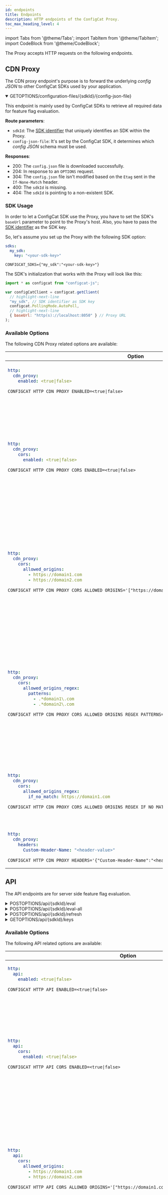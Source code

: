 ```yaml
---
id: endpoints
title: Endpoints
description: HTTP endpoints of the ConfigCat Proxy.
toc_max_heading_level: 4
---
```


import Tabs from '@theme/Tabs';
import TabItem from '@theme/TabItem';
import CodeBlock from '@theme/CodeBlock';

The Proxy accepts HTTP requests on the following endpoints.

## CDN Proxy

The CDN proxy endpoint's purpose is to forward the underlying *config JSON* to other ConfigCat SDKs used by your application.  

<details open>
  <summary><span className="endpoint"><span className="http-method green">GET</span><span className="http-method gray">OPTIONS</span>/configuration-files/&#123;sdkId&#125;/&#123;config-json-file&#125;</span></summary>

This endpoint is mainly used by ConfigCat SDKs to retrieve all required data for feature flag evaluation. 

**Route parameters**:
- `sdkId`: The [SDK identifier](/advanced/proxy/proxy-overview/#sdk-identifier--sdk-key) that uniquely identifies an SDK within the Proxy.
- `config-json-file`: It's set by the ConfigCat SDK, it determines which *config JSON* schema must be used.  

**Responses**:
<ul className="responses">
  <li className="success"><span className="status">200</span>: The <code>config.json</code> file is downloaded successfully.</li>
  <li className="success"><span className="status">204</span>: In response to an <code>OPTIONS</code> request.</li>
  <li className="success"><span className="status">304</span>: The <code>config.json</code> file isn't modified based on the <code>Etag</code> sent in the <code>If-None-Match</code> header.</li>
  <li className="error"><span className="status">400</span>: The <code>sdkId</code> is missing.</li>
  <li className="error"><span className="status">404</span>: The <code>sdkId</code> is pointing to a non-existent SDK.</li>
</ul>
</details>

### SDK Usage

In order to let a ConfigCat SDK use the Proxy, you have to set the SDK's `baseUrl` parameter to point to the Proxy's host.
Also, you have to pass the [SDK identifier](/advanced/proxy/proxy-overview/#sdk-identifier--sdk-key) as the SDK key.

So, let's assume you set up the Proxy with the following SDK option:

<Tabs groupId="yaml-env">
<TabItem value="yaml" label="YAML" default>

```yaml title="options.yml"
sdks:
  my_sdk:
    key: "<your-sdk-key>"
```

</TabItem>
<TabItem value="env-vars" label="Environment variables">

```shell
CONFIGCAT_SDKS={"my_sdk":"<your-sdk-key>"}
```

</TabItem>
</Tabs>

The SDK's initialization that works with the Proxy will look like this:

```js title="example.js"
import * as configcat from "configcat-js";

var configCatClient = configcat.getClient(
  // highlight-next-line
  "my_sdk", // SDK identifier as SDK key
  configcat.PollingMode.AutoPoll,
  // highlight-next-line
  { baseUrl: "http(s)://localhost:8050" } // Proxy URL
);
```

### Available Options

The following CDN Proxy related options are available:

<table className="proxy-arg-table">
<thead><tr><th>Option</th><th>Default</th><th>Description</th></tr></thead>
<tbody>
<tr>
<td>

<Tabs groupId="yaml-env">
<TabItem value="yaml" label="YAML" default>

```yaml
http:
  cdn_proxy:
    enabled: <true|false>
```

</TabItem>
<TabItem value="env-vars" label="Environment variable">

```shell
CONFIGCAT_HTTP_CDN_PROXY_ENABLED=<true|false>
```

</TabItem>
</Tabs>

</td>
<td><code>true</code></td>
<td>Enables or disables the CDN proxy endpoint, which can be used by ConfigCat SDKs in your applications.</td>
</tr>

<tr>
<td>

<Tabs groupId="yaml-env">
<TabItem value="yaml" label="YAML" default>

```yaml
http:
  cdn_proxy:
    cors:
      enabled: <true|false>
```

</TabItem>
<TabItem value="env-vars" label="Environment variable">

```shell
CONFIGCAT_HTTP_CDN_PROXY_CORS_ENABLED=<true|false>
```

</TabItem>
</Tabs>

</td>
<td><code>true</code></td>
<td>Enables or disables the sending of CORS headers. It can be used to restrict access to specific domains. By default, the Proxy allows each origin by setting the <code>Access-Control-Allow-Origin</code> response header to the request's origin. You can override this functionality by restricting the allowed origins with the <code>allowed_origins</code> or <code>allowed_origins_regex</code> options.</td>
</tr>

<tr>
<td>

<Tabs groupId="yaml-env">
<TabItem value="yaml" label="YAML" default>

```yaml
http:
  cdn_proxy:
    cors:
      allowed_origins: 
        - https://domain1.com
        - https://domain2.com
```

</TabItem>
<TabItem value="env-vars" label="Environment variable">

```shell
CONFIGCAT_HTTP_CDN_PROXY_CORS_ALLOWED_ORIGINS='["https://domain1.com","https://domain2.com"]'
```

</TabItem>
</Tabs>

</td>
<td>-</td>
<td>List of allowed CORS origins. When it's set, the Proxy will include only that origin in the <code>Access-Control-Allow-Origin</code> response header which matches the request's <code>Origin</code>.<br/>
When there's no matching request origin and the <code>allowed_origins_regex</code> option is not set, the Proxy will set the <code>Access-Control-Allow-Origin</code> response header to the first item in the allowed origins list.</td>
</tr>

<tr>
<td>

<Tabs groupId="yaml-env">
<TabItem value="yaml" label="YAML" default>

```yaml
http:
  cdn_proxy:
    cors:
      allowed_origins_regex:
        patterns:
          - .*domain1\.com
          - .*domain2\.com
```

</TabItem>
<TabItem value="env-vars" label="Environment variable">

```shell
CONFIGCAT_HTTP_CDN_PROXY_CORS_ALLOWED_ORIGINS_REGEX_PATTERNS='[".*domain1\\.com",".*domain2\\.com"]'
```

</TabItem>
</Tabs>

</td>
<td>-</td>
<td>List of regex patterns used to match allowed CORS origins. When it's set, the Proxy will match the the request's <code>Origin</code> with the given patterns and when there's a successful match it will set that origin in the <code>Access-Control-Allow-Origin</code> header.<br/>
When there's no matching request origin, the Proxy will set the <code>Access-Control-Allow-Origin</code> response header to the <code>if_no_match</code> field's value.</td>
</tr>

<tr>
<td>

<Tabs groupId="yaml-env">
<TabItem value="yaml" label="YAML" default>

```yaml
http:
  cdn_proxy:
    cors:
      allowed_origins_regex:
        if_no_match: https://domain1.com
```

</TabItem>
<TabItem value="env-vars" label="Environment variable">

```shell
CONFIGCAT_HTTP_CDN_PROXY_CORS_ALLOWED_ORIGINS_REGEX_IF_NO_MATCH="https://domain1.com"
```

</TabItem>
</Tabs>

</td>
<td>-</td>
<td>Required when the previous <code>patterns</code> option is set. It's value is used in the <code>Access-Control-Allow-Origin</code> header when an incoming request's <code>Origin</code> doesn't match with any previously configured regex patterns.</td>
</tr>

<tr>
<td>

<Tabs groupId="yaml-env">
<TabItem value="yaml" label="YAML" default>

```yaml
http:
  cdn_proxy:
    headers:
      Custom-Header-Name: "<header-value>"
```

</TabItem>
<TabItem value="env-vars" label="Environment variable">

```shell
CONFIGCAT_HTTP_CDN_PROXY_HEADERS='{"Custom-Header-Name":"<header-value>"}'
```

</TabItem>
</Tabs>

</td>
<td>-</td>
<td>Additional headers that must be sent back on each CDN proxy endpoint response.</td>
</tr>

</tbody>
</table>

## API

The API endpoints are for server side feature flag evaluation.

<details>
  <summary><span className="endpoint"><span className="http-method blue">POST</span><span className="http-method gray">OPTIONS</span>/api/&#123;sdkId&#125;/eval</span></summary>

This endpoint evaluates a single feature flag identified by a `key` with the given [user object](/advanced/user-object). 

**Route parameters**:
- `sdkId`: The [SDK identifier](/advanced/proxy/proxy-overview/#sdk-identifier--sdk-key) that uniquely identifies an SDK within the Proxy.  

**Request body**:
```json
{
  "key": "<feature-flag-key>",
  "user": {
    "Identifier": "<user-id>",
    "Email": "<user-email>",
    "Country": "<user-country>",
    // any other attribute
  }
}
```

**Responses**:
<ul className="responses">
<li className="success"><span className="status">200</span>: The feature flag evaluation finished successfully.<br/>
<div className="response-body">Response body:</div>

```json
{
  "value": <evaluated-value>,
  "variationId": "<variation-id>"
}
```

</li>
<li className="success"><span className="status">204</span>: In response to an <code>OPTIONS</code> request.</li>
<li className="error"><span className="status">400</span>: The <code>sdkId</code> or the <code>key</code> from the request body is missing.</li>
<li className="error"><span className="status">404</span>: The <code>sdkId</code> is pointing to a non-existent SDK.</li>
</ul>

</details>

<details>
  <summary><span className="endpoint"><span className="http-method blue">POST</span><span className="http-method gray">OPTIONS</span>/api/&#123;sdkId&#125;/eval-all</span></summary>

This endpoint evaluates all feature flags with the given [user object](/advanced/user-object). 

**Route parameters**:
- `sdkId`: The [SDK identifier](/advanced/proxy/proxy-overview/#sdk-identifier--sdk-key) that uniquely identifies an SDK within the Proxy.  

**Request body**:
```json
{
  "user": {
    "Identifier": "<user-id>",
    "Email": "<user-email>",
    "Country": "<user-country>",
    // any other attribute
  }
}
```

**Responses**:
<ul className="responses">
<li className="success"><span className="status">200</span>: The evaluation of all feature flags finished successfully.<br/>
<div className="response-body">Response body:</div>

```json
{
  "feature-flag-key-1": {
    "value": <evaluated-value>,
    "variationId": "<variation-id>"
  },
  "feature-flag-key-2": {
    "value": <evaluated-value>,
    "variationId": "<variation-id>"
  }
}
```

</li>
<li className="success"><span className="status">204</span>: In response to an <code>OPTIONS</code> request.</li>
<li className="error"><span className="status">400</span>: The <code>sdkId</code> is missing.</li>
<li className="error"><span className="status">404</span>: The <code>sdkId</code> is pointing to a non-existent SDK.</li>
</ul>

</details>

<details>
  <summary><span className="endpoint"><span className="http-method blue">POST</span><span className="http-method gray">OPTIONS</span>/api/&#123;sdkId&#125;/refresh</span></summary>

This endpoint commands the underlying SDK to download the latest available *config JSON*. 

**Route parameters**:
- `sdkId`: The [SDK identifier](/advanced/proxy/proxy-overview/#sdk-identifier--sdk-key) that uniquely identifies an SDK within the Proxy.  

**Responses**:
<ul className="responses">
<li className="success"><span className="status">200</span>: The refresh was successful.</li>
<li className="success"><span className="status">204</span>: In response to an <code>OPTIONS</code> request.</li>
<li className="error"><span className="status">400</span>: The <code>sdkId</code> is missing.</li>
<li className="error"><span className="status">404</span>: The <code>sdkId</code> is pointing to a non-existent SDK.</li>
</ul>

</details>

<details>
  <summary><span className="endpoint"><span className="http-method green">GET</span><span className="http-method gray">OPTIONS</span>/api/&#123;sdkId&#125;/keys</span></summary>

This endpoint returns all feature flag keys belonging to the given [SDK identifier](/advanced/proxy/proxy-overview/#sdk-identifier--sdk-key). 

**Route parameters**:
- `sdkId`: The [SDK identifier](/advanced/proxy/proxy-overview/#sdk-identifier--sdk-key) that uniquely identifies an SDK within the Proxy.  

**Responses**:
<ul className="responses">
<li className="success"><span className="status">200</span>: The keys are returned successfully.<br/>
<div className="response-body">Response body:</div>

```json
{
  "keys": [
    "feature-flag-key-1",
    "feature-flag-key-1"
  ]
}
```

</li>
<li className="success"><span className="status">204</span>: In response to an <code>OPTIONS</code> request.</li>
<li className="error"><span className="status">400</span>: The <code>sdkId</code> is missing.</li>
<li className="error"><span className="status">404</span>: The <code>sdkId</code> is pointing to a non-existent SDK.</li>
</ul>

</details>

### Available Options

The following API related options are available:

<table className="proxy-arg-table">
<thead><tr><th>Option</th><th>Default</th><th>Description</th></tr></thead>
<tbody>
<tr>
<td>

<Tabs groupId="yaml-env">
<TabItem value="yaml" label="YAML" default>

```yaml
http:
  api:
    enabled: <true|false>
```

</TabItem>
<TabItem value="env-vars" label="Environment variable">

```shell
CONFIGCAT_HTTP_API_ENABLED=<true|false>
```

</TabItem>
</Tabs>

</td>
<td><code>true</code></td>
<td>Enables or disables the API endpoints, which can be used for server side feature flag evaluation.</td>
</tr>

<tr>
<td>

<Tabs groupId="yaml-env">
<TabItem value="yaml" label="YAML" default>

```yaml
http:
  api:
    cors:
      enabled: <true|false>
```

</TabItem>
<TabItem value="env-vars" label="Environment variable">

```shell
CONFIGCAT_HTTP_API_CORS_ENABLED=<true|false>
```

</TabItem>
</Tabs>

</td>
<td><code>true</code></td>
<td>Enables or disables the sending of CORS headers. It can be used to restrict access to specific domains. By default, the Proxy allows each origin by setting the <code>Access-Control-Allow-Origin</code> response header to the request's origin. You can override this functionality by restricting the allowed origins with the <code>allowed_origins</code> or <code>allowed_origins_regex</code> options.</td>
</tr>

<tr>
<td>

<Tabs groupId="yaml-env">
<TabItem value="yaml" label="YAML" default>

```yaml
http:
  api:
    cors:
      allowed_origins: 
        - https://domain1.com
        - https://domain2.com
```

</TabItem>
<TabItem value="env-vars" label="Environment variable">

```shell
CONFIGCAT_HTTP_API_CORS_ALLOWED_ORIGINS='["https://domain1.com","https://domain2.com"]'
```

</TabItem>
</Tabs>

</td>
<td>-</td>
<td>List of allowed CORS origins. When it's set, the Proxy will include only that origin in the <code>Access-Control-Allow-Origin</code> response header which matches the request's <code>Origin</code>.<br/>
When there's no matching request origin and the <code>allowed_origins_regex</code> option is not set, the Proxy will set the <code>Access-Control-Allow-Origin</code> response header to the first item in the allowed origins list.</td>
</tr>

<tr>
<td>

<Tabs groupId="yaml-env">
<TabItem value="yaml" label="YAML" default>

```yaml
http:
  api:
    cors:
      allowed_origins_regex:
        patterns:
          - .*domain1\.com
          - .*domain2\.com
```

</TabItem>
<TabItem value="env-vars" label="Environment variable">

```shell
CONFIGCAT_HTTP_API_CORS_ALLOWED_ORIGINS_REGEX_PATTERNS='[".*domain1\\.com",".*domain2\\.com"]'
```

</TabItem>
</Tabs>

</td>
<td>-</td>
<td>List of regex patterns used to match allowed CORS origins. When it's set, the Proxy will match the the request's <code>Origin</code> with the given patterns and when there's a successful match it will set that origin in the <code>Access-Control-Allow-Origin</code> header.<br/>
When there's no matching request origin, the Proxy will set the <code>Access-Control-Allow-Origin</code> response header to the <code>if_no_match</code> field's value.</td>
</tr>

<tr>
<td>

<Tabs groupId="yaml-env">
<TabItem value="yaml" label="YAML" default>

```yaml
http:
  api:
    cors:
      allowed_origins_regex:
        if_no_match: https://domain1.com
```

</TabItem>
<TabItem value="env-vars" label="Environment variable">

```shell
CONFIGCAT_HTTP_API_CORS_ALLOWED_ORIGINS_REGEX_IF_NO_MATCH="https://domain1.com"
```

</TabItem>
</Tabs>

</td>
<td>-</td>
<td>Required when the previous <code>patterns</code> option is set. It's value is used in the <code>Access-Control-Allow-Origin</code> header when an incoming request's <code>Origin</code> doesn't match with any previously configured regex patterns.</td>
</tr>

<tr>
<td>

<Tabs groupId="yaml-env">
<TabItem value="yaml" label="YAML" default>

```yaml
http:
  api:
    headers:
      Custom-Header-Name: "<header-value>"
```

</TabItem>
<TabItem value="env-vars" label="Environment variable">

```shell
CONFIGCAT_HTTP_API_HEADERS='{"Custom-Header-Name":"<header-value>"}'
```

</TabItem>
</Tabs>

</td>
<td>-</td>
<td>Additional headers that must be sent back on each API endpoint response.</td>
</tr>

<tr>
<td>

<Tabs groupId="yaml-env">
<TabItem value="yaml" label="YAML" default>

```yaml
http:
  api:
    auth_headers:
      X-API-KEY: "<auth-value>"
```

</TabItem>
<TabItem value="env-vars" label="Environment variable">

```shell
CONFIGCAT_HTTP_API_AUTH_HEADERS='{"X-API-KEY":"<auth-value>"}'
```

</TabItem>
</Tabs>

</td>
<td>-</td>
<td>Additional headers that must be on each request sent to the API endpoints. If the request doesn't include the specified header, or the values are not matching, the Proxy will respond with a <code>401</code> HTTP status code.</td>
</tr>

</tbody>
</table>

## SSE

The SSE endpoint allows you to subscribe for feature flag value changes through <a target="blank" href="https://developer.mozilla.org/en-US/docs/Web/API/Server-sent_events/Using_server-sent_events">Server-Sent Events</a> connections.

<details>
  <summary><span className="endpoint"><span className="http-method green">GET</span><span className="http-method gray">OPTIONS</span>/sse/&#123;sdkId&#125;/eval/&#123;data&#125;</span></summary> 

This endpoint subscribes to a single flag's changes. Whenever the watched flag's value changes, the Proxy sends the new value to each connected client.

**Route parameters**:
- `sdkId`: The [SDK identifier](/advanced/proxy/proxy-overview/#sdk-identifier--sdk-key) that uniquely identifies an SDK within the Proxy.  
- `data`: The `base64` encoded input data for feature flag evaluation that must contain the feature flag's key and a [user object](/advanced/user-object).

**Responses**:
<ul className="responses">
<li className="success"><span className="status">200</span>: The SSE connection established successfully.</li>
<div className="response-body">Response body:</div>

```json
{
  "value": <evaluated-value>,
  "variationId": "<variation-id>"
}
```

<li className="success"><span className="status">204</span>: In response to an <code>OPTIONS</code> request.</li>
<li className="error"><span className="status">400</span>: The <code>sdkId</code>, <code>data</code>, or the <code>key</code> attribute of <code>data</code> is missing.</li>
<li className="error"><span className="status">404</span>: The <code>sdkId</code> is pointing to a non-existent SDK.</li>
</ul>

**Example**:
```js title="example.js"
const rawData = {
  key: "<feature-flag-key>",
  user: {
    Identifier: "<user-id>",
    Email: "<user-email>",
    Country: "<user-country>",
    // any other attribute
  }
}

const data = btoa(JSON.stringify(rawData))
const evtSource = new EventSource("http(s)://localhost:8050/sse/my_sdk/eval/" + data);
evtSource.onmessage = (event) => {
  console.log(event.data); // {"value":<evaluated-value>,"variationId":"<variation-id>"}
};
```

</details>

<details>
  <summary><span className="endpoint"><span className="http-method green">GET</span><span className="http-method gray">OPTIONS</span>/sse/&#123;sdkId&#125;/eval-all/&#123;data&#125;</span></summary> 

This endpoint subscribes to all feature flags' changes behind the given [SDK identifier](/advanced/proxy/proxy-overview/#sdk-identifier--sdk-key). When any of the watched flags' value change, the Proxy sends its new value to each connected client.

**Route parameters**:
- `sdkId`: The [SDK identifier](/advanced/proxy/proxy-overview/#sdk-identifier--sdk-key) that uniquely identifies an SDK within the Proxy.  
- `data`: **Optional**. The `base64` encoded input data for feature flag evaluation that contains a [user object](/advanced/user-object).

**Responses**:
<ul className="responses">
<li className="success"><span className="status">200</span>: The SSE connection established successfully.</li>
<div className="response-body">Response body:</div>

```json
{
  "feature-flag-key-1": {
    "value": <evaluated-value>,
    "variationId": "<variation-id>"
  },
  "feature-flag-key-2": {
    "value": <evaluated-value>,
    "variationId": "<variation-id>"
  }
}
```

<li className="success"><span className="status">204</span>: In response to an <code>OPTIONS</code> request.</li>
<li className="error"><span className="status">400</span>: The <code>sdkId</code> is missing.</li>
<li className="error"><span className="status">404</span>: The <code>sdkId</code> is pointing to a non-existent SDK.</li>
</ul>

**Example**:
```js title="example.js"
const rawData = {
  user: {
    Identifier: "<user-id>",
    Email: "<user-email>",
    Country: "<user-country>",
    // any other attribute
  }
}

const data = btoa(JSON.stringify(rawData))
const evtSource = new EventSource("http(s)://localhost:8050/sse/my_sdk/eval-all/" + data);
evtSource.onmessage = (event) => {
  console.log(event.data); // {"feature-flag-key":{"value":<evaluated-value>,"variationId":"<variation-id>"}}
};
```

</details>

### Available Options

The following SSE related options are available:

<table className="proxy-arg-table">
<thead><tr><th>Option</th><th>Default</th><th>Description</th></tr></thead>
<tbody>
<tr>
<td>

<Tabs groupId="yaml-env">
<TabItem value="yaml" label="YAML" default>

```yaml
http:
  sse:
    enabled: <true|false>
```

</TabItem>
<TabItem value="env-vars" label="Environment variable">

```shell
CONFIGCAT_HTTP_SSE_ENABLED=<true|false>
```

</TabItem>
</Tabs>

</td>
<td><code>true</code></td>
<td>Enables or disables the SSE endpoint, which can be used for streaming feature flag value changes.</td>
</tr>

<tr>
<td>

<Tabs groupId="yaml-env">
<TabItem value="yaml" label="YAML" default>

```yaml
http:
  sse:
    cors:
      enabled: <true|false>
```

</TabItem>
<TabItem value="env-vars" label="Environment variable">

```shell
CONFIGCAT_HTTP_SSE_CORS_ENABLED=<true|false>
```

</TabItem>
</Tabs>

</td>
<td><code>true</code></td>
<td>Enables or disables the sending of CORS headers. It can be used to restrict access to specific domains. By default, the Proxy allows each origin by setting the <code>Access-Control-Allow-Origin</code> response header to the request's origin. You can override this functionality by restricting the allowed origins with the the <code>allowed_origins</code> or <code>allowed_origins_regex</code> options.</td>
</tr>

<tr>
<td>

<Tabs groupId="yaml-env">
<TabItem value="yaml" label="YAML" default>

```yaml
http:
  sse:
    cors:
      allowed_origins: 
        - https://domain1.com
        - https://domain2.com
```

</TabItem>
<TabItem value="env-vars" label="Environment variable">

```shell
CONFIGCAT_HTTP_SSE_CORS_ALLOWED_ORIGINS='["https://domain1.com","https://domain2.com"]'
```

</TabItem>
</Tabs>

</td>
<td>-</td>
<td>List of allowed CORS origins. When it's set, the Proxy will include only that origin in the <code>Access-Control-Allow-Origin</code> response header which matches the request's <code>Origin</code>.<br/>
When there's no matching request origin and the <code>allowed_origins_regex</code> option is not set, the Proxy will set the <code>Access-Control-Allow-Origin</code> response header to the first item in the allowed origins list.</td>
</tr>

<tr>
<td>

<Tabs groupId="yaml-env">
<TabItem value="yaml" label="YAML" default>

```yaml
http:
  sse:
    cors:
      allowed_origins_regex:
        patterns:
          - .*domain1\.com
          - .*domain2\.com
```

</TabItem>
<TabItem value="env-vars" label="Environment variable">

```shell
CONFIGCAT_HTTP_SSE_CORS_ALLOWED_ORIGINS_REGEX_PATTERNS='[".*domain1\\.com",".*domain2\\.com"]'
```

</TabItem>
</Tabs>

</td>
<td>-</td>
<td>List of regex patterns used to match allowed CORS origins. When it's set, the Proxy will match the the request's <code>Origin</code> with the given patterns and when there's a successful match it will set that origin in the <code>Access-Control-Allow-Origin</code> header.<br/>
When there's no matching request origin, the Proxy will set the <code>Access-Control-Allow-Origin</code> response header to the <code>if_no_match</code> field's value.</td>
</tr>

<tr>
<td>

<Tabs groupId="yaml-env">
<TabItem value="yaml" label="YAML" default>

```yaml
http:
  sse:
    cors:
      allowed_origins_regex:
        if_no_match: https://domain1.com
```

</TabItem>
<TabItem value="env-vars" label="Environment variable">

```shell
CONFIGCAT_HTTP_SSE_CORS_ALLOWED_ORIGINS_REGEX_IF_NO_MATCH="https://domain1.com"
```

</TabItem>
</Tabs>

</td>
<td>-</td>
<td>Required when the previous <code>patterns</code> option is set. It's value is used in the <code>Access-Control-Allow-Origin</code> header when an incoming request's <code>Origin</code> doesn't match with any previously configured regex patterns.</td>
</tr>

<tr>
<td>

<Tabs groupId="yaml-env">
<TabItem value="yaml" label="YAML" default>

```yaml
http:
  sse:
    headers:
      Custom-Header-Name: "<header-value>"
```

</TabItem>
<TabItem value="env-vars" label="Environment variable">

```shell
CONFIGCAT_HTTP_SSE_HEADERS='{"Custom-Header-Name":"<header-value>"}'
```

</TabItem>
</Tabs>

</td>
<td>-</td>
<td>Additional headers that must be sent back on each <a href="#sse">SSE endpoint</a> response.</td>
</tr>

<tr>
<td>

<Tabs groupId="yaml-env">
<TabItem value="yaml" label="YAML" default>

```yaml
http:
  sse:
    log:
      level: "<error|warn|info|debug>"
```

</TabItem>
<TabItem value="env-vars" label="Environment variable">

```shell
CONFIGCAT_HTTP_SSE_LOG_LEVEL="<error|warn|info|debug>"
```

</TabItem>
</Tabs>

</td>
<td><code>warn</code></td>
<td>The verbosity of the SSE related logs.<br />Possible values: <code>error</code>, <code>warn</code>, <code>info</code> or <code>debug</code>.</td>
</tr>

</tbody>
</table>

## Webhook

Through the webhook endpoint, you can notify the Proxy about the availability of new feature flag evaluation data. Also, with the appropriate [SDK options](/advanced/proxy/proxy-overview/#additional-sdk-options), the Proxy can [validate the signature](/advanced/notifications-webhooks/#verifying-webhook-requests) of each incoming webhook request.

<details open>
  <summary><span className="endpoint"><span className="http-method green">GET</span><span className="http-method blue">POST</span>/hook/&#123;sdkId&#125;</span></summary>

Notifies the Proxy that the SDK with the given [SDK identifier](/advanced/proxy/proxy-overview/#sdk-identifier--sdk-key) must refresh its *config JSON* to the latest version. 

**Route parameters**:
- `sdkId`: The [SDK identifier](/advanced/proxy/proxy-overview/#sdk-identifier--sdk-key) that uniquely identifies an SDK within the Proxy.  

**Responses**:
<ul className="responses">
<li className="success"><span className="status">200</span>: The Proxy accepted the notification.</li>
<li className="error"><span className="status">400</span>: The <code>sdkId</code> is missing or the <a href="/advanced/notifications-webhooks/#verifying-webhook-requests">webhook signature validation</a> failed.</li>
<li className="error"><span className="status">404</span>: The <code>sdkId</code> is pointing to a non-existent SDK.</li>
</ul>

</details>

### ConfigCat Dashboard

You can set up webhooks to invoke the Proxy on the <a target="blank" href="https://app.configcat.com/product/webhooks">Webhooks page</a> of the ConfigCat Dashboard.

<img className="bordered zoomable" src="/docs/assets/proxy/webhook.png" alt="Webhook" />

### Available Options

The following webhook related options are available:

<table className="proxy-arg-table">
<thead><tr><th>Option</th><th>Default</th><th>Description</th></tr></thead>
<tbody>
<tr>
<td>

<Tabs groupId="yaml-env">
<TabItem value="yaml" label="YAML" default>

```yaml
http:
  webhook:
    enabled: <true|false>
```

</TabItem>
<TabItem value="env-vars" label="Environment variable">

```shell
CONFIGCAT_HTTP_WEBHOOK_ENABLED=<true|false>
```

</TabItem>
</Tabs>

</td>
<td><code>true</code></td>
<td>Enables or disables the Webhook endpoint, which can be used for notifying the Proxy about the availability of new feature flag evaluation data.</td>
</tr>

<tr>
<td>

<Tabs groupId="yaml-env">
<TabItem value="yaml" label="YAML" default>

```yaml
http:
  webhook:
    auth:
      user: "<auth-user>"
```

</TabItem>
<TabItem value="env-vars" label="Environment variable">

```shell
CONFIGCAT_HTTP_WEBHOOK_AUTH_USER="<auth-user>"
```

</TabItem>
</Tabs>

</td>
<td>-</td>
<td>Basic authentication user. The basic authentication webhook header can be set on the <a target="blank" href="https://app.configcat.com/product/webhooks">Webhooks page</a> of the ConfigCat Dashboard.</td>
</tr>

<tr>
<td>

<Tabs groupId="yaml-env">
<TabItem value="yaml" label="YAML" default>

```yaml
http:
  webhook:
    auth:
      password: "<auth-pass>"
```

</TabItem>
<TabItem value="env-vars" label="Environment variable">

```shell
CONFIGCAT_HTTP_WEBHOOK_AUTH_PASSWORD="<auth-pass>"
```

</TabItem>
</Tabs>

</td>
<td>-</td>
<td>Basic authentication password. The basic authentication webhook header can be set on the <a target="blank" href="https://app.configcat.com/product/webhooks">Webhooks page</a> of the ConfigCat Dashboard.</td>
</tr>

<tr>
<td>

<Tabs groupId="yaml-env">
<TabItem value="yaml" label="YAML" default>

```yaml
http:
  webhook:
    auth_headers:
      X-API-KEY: "<auth-value>"
```

</TabItem>
<TabItem value="env-vars" label="Environment variable">

```shell
CONFIGCAT_HTTP_WEBHOOK_AUTH_HEADERS='{"X-API-KEY":"<auth-value>"}'
```

</TabItem>
</Tabs>

</td>
<td>-</td>
<td>Additional headers that ConfigCat must send with each request to the Webhook endpoint. Webhook headers can be set on the <a target="blank" href="https://app.configcat.com/product/webhooks">Webhooks page</a> of the ConfigCat Dashboard.</td>
</tr>

</tbody>
</table>
